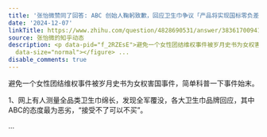 ```yaml
---
title: '张怡微赞同了回答: ABC 创始人鞠躬致歉，回应卫生巾争议「产品将实现国标零负差」，怎样看待这一表态？对行业有哪些影响？'
date: '2024-12-07'
linkTitle: https://www.zhihu.com/question/4828690531/answer/38361700941
source: 张怡微的知乎动态
description: <p data-pid="f_2RZEsE">避免一个女性团结维权事件被岁月史书为女权害国事件，简单科普一下事件始末。</p><p data-pid="7awEz-fq">1、网上有人测量全品类卫生巾绵长，发现全军覆没，各大卫生巾品牌回应，其中ABC的态度最为恶劣，“接受不了可以不买”。</p><figure
  data-size="normal"></figure> ...
disable_comments: true
---
```

<p data-pid="f_2RZEsE">避免一个女性团结维权事件被岁月史书为女权害国事件，简单科普一下事件始末。</p><p data-pid="7awEz-fq">1、网上有人测量全品类卫生巾绵长，发现全军覆没，各大卫生巾品牌回应，其中ABC的态度最为恶劣，“接受不了可以不买”。</p><figure data-size="normal"></figure> ...